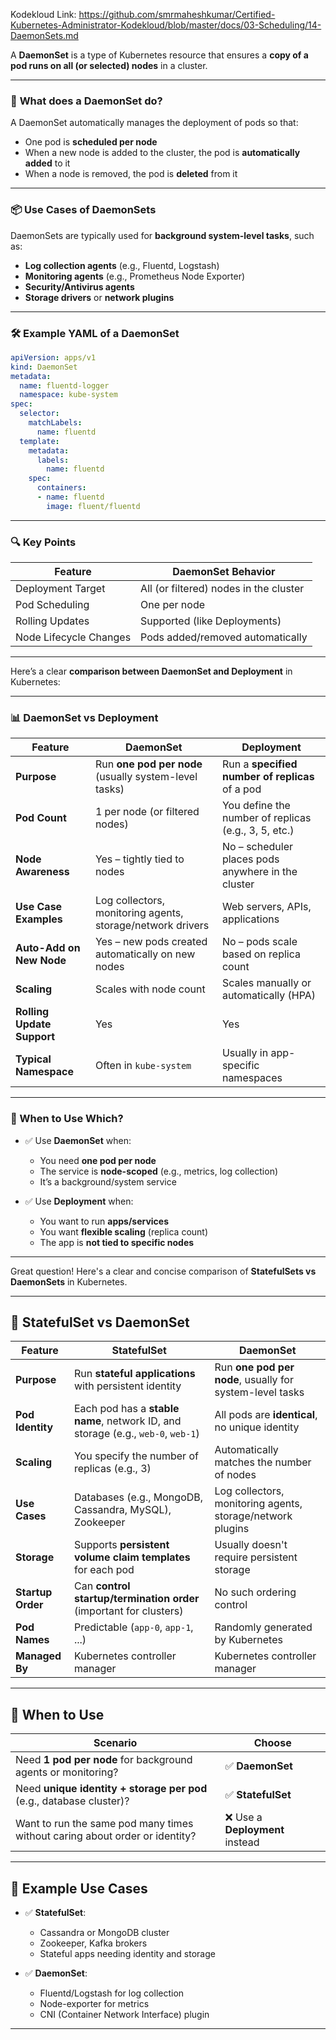 Kodekloud Link: https://github.com/smrmaheshkumar/Certified-Kubernetes-Administrator-Kodekloud/blob/master/docs/03-Scheduling/14-DaemonSets.md


A **DaemonSet** is a type of Kubernetes resource that ensures a **copy of a pod runs on all (or selected) nodes** in a cluster.

---

### 🔧 **What does a DaemonSet do?**

A DaemonSet automatically manages the deployment of pods so that:

* One pod is **scheduled per node**
* When a new node is added to the cluster, the pod is **automatically added** to it
* When a node is removed, the pod is **deleted** from it

---

### 📦 **Use Cases of DaemonSets**

DaemonSets are typically used for **background system-level tasks**, such as:

* **Log collection agents** (e.g., Fluentd, Logstash)
* **Monitoring agents** (e.g., Prometheus Node Exporter)
* **Security/Antivirus agents**
* **Storage drivers** or **network plugins**

---

### 🛠️ Example YAML of a DaemonSet

```yaml
apiVersion: apps/v1
kind: DaemonSet
metadata:
  name: fluentd-logger
  namespace: kube-system
spec:
  selector:
    matchLabels:
      name: fluentd
  template:
    metadata:
      labels:
        name: fluentd
    spec:
      containers:
      - name: fluentd
        image: fluent/fluentd
```

---

### 🔍 Key Points

| Feature                | DaemonSet Behavior                     |
| ---------------------- | -------------------------------------- |
| Deployment Target      | All (or filtered) nodes in the cluster |
| Pod Scheduling         | One per node                           |
| Rolling Updates        | Supported (like Deployments)           |
| Node Lifecycle Changes | Pods added/removed automatically       |

---

Here’s a clear **comparison between DaemonSet and Deployment** in Kubernetes:

---

### 📊 **DaemonSet vs Deployment**

| Feature                    | **DaemonSet**                                              | **Deployment**                                       |
| -------------------------- | ---------------------------------------------------------- | ---------------------------------------------------- |
| **Purpose**                | Run **one pod per node** (usually system-level tasks)      | Run a **specified number of replicas** of a pod      |
| **Pod Count**              | 1 per node (or filtered nodes)                             | You define the number of replicas (e.g., 3, 5, etc.) |
| **Node Awareness**         | Yes – tightly tied to nodes                                | No – scheduler places pods anywhere in the cluster   |
| **Use Case Examples**      | Log collectors, monitoring agents, storage/network drivers | Web servers, APIs, applications                      |
| **Auto-Add on New Node**   | Yes – new pods created automatically on new nodes          | No – pods scale based on replica count               |
| **Scaling**                | Scales with node count                                     | Scales manually or automatically (HPA)               |
| **Rolling Update Support** | Yes                                                        | Yes                                                  |
| **Typical Namespace**      | Often in `kube-system`                                     | Usually in app-specific namespaces                   |

---

### 🧠 When to Use Which?

* ✅ Use **DaemonSet** when:

  * You need **one pod per node**
  * The service is **node-scoped** (e.g., metrics, log collection)
  * It’s a background/system service

* ✅ Use **Deployment** when:

  * You want to run **apps/services**
  * You want **flexible scaling** (replica count)
  * The app is **not tied to specific nodes**

---

Great question! Here's a clear and concise comparison of **StatefulSets vs DaemonSets** in Kubernetes.

---

## 🧱 **StatefulSet vs DaemonSet**

| Feature           | **StatefulSet**                                                                  | **DaemonSet**                                              |
| ----------------- | -------------------------------------------------------------------------------- | ---------------------------------------------------------- |
| **Purpose**       | Run **stateful applications** with persistent identity                           | Run **one pod per node**, usually for system-level tasks   |
| **Pod Identity**  | Each pod has a **stable name**, network ID, and storage (e.g., `web-0`, `web-1`) | All pods are **identical**, no unique identity             |
| **Scaling**       | You specify the number of replicas (e.g., 3)                                     | Automatically matches the number of nodes                  |
| **Use Cases**     | Databases (e.g., MongoDB, Cassandra, MySQL), Zookeeper                           | Log collectors, monitoring agents, storage/network plugins |
| **Storage**       | Supports **persistent volume claim templates** for each pod                      | Usually doesn't require persistent storage                 |
| **Startup Order** | Can **control startup/termination order** (important for clusters)               | No such ordering control                                   |
| **Pod Names**     | Predictable (`app-0`, `app-1`, ...)                                              | Randomly generated by Kubernetes                           |
| **Managed By**    | Kubernetes controller manager                                                    | Kubernetes controller manager                              |

---

## 🧠 When to Use

| Scenario                                                                    | Choose                         |
| --------------------------------------------------------------------------- | ------------------------------ |
| Need **1 pod per node** for background agents or monitoring?                | ✅ **DaemonSet**                |
| Need **unique identity + storage per pod** (e.g., database cluster)?        | ✅ **StatefulSet**              |
| Want to run the same pod many times without caring about order or identity? | ❌ Use a **Deployment** instead |

---

## 🎯 Example Use Cases

* ✅ **StatefulSet**:

  * Cassandra or MongoDB cluster
  * Zookeeper, Kafka brokers
  * Stateful apps needing identity and storage

* ✅ **DaemonSet**:

  * Fluentd/Logstash for log collection
  * Node-exporter for metrics
  * CNI (Container Network Interface) plugin

---



